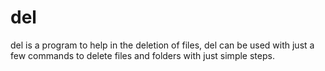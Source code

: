 # del

del is a program to help in the deletion of files, del can be used with just a few commands to delete files and folders with just simple steps.